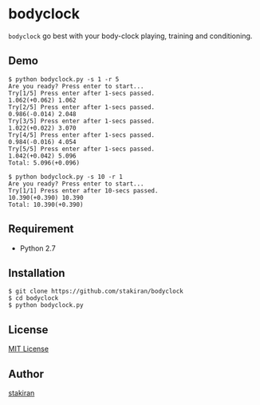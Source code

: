 # bodyclock
`bodyclock` go best with your body-clock playing, training and conditioning.

## Demo

```
$ python bodyclock.py -s 1 -r 5
Are you ready? Press enter to start...
Try[1/5] Press enter after 1-secs passed.
1.062(+0.062) 1.062
Try[2/5] Press enter after 1-secs passed.
0.986(-0.014) 2.048
Try[3/5] Press enter after 1-secs passed.
1.022(+0.022) 3.070
Try[4/5] Press enter after 1-secs passed.
0.984(-0.016) 4.054
Try[5/5] Press enter after 1-secs passed.
1.042(+0.042) 5.096
Total: 5.096(+0.096)

$ python bodyclock.py -s 10 -r 1
Are you ready? Press enter to start...
Try[1/1] Press enter after 10-secs passed.
10.390(+0.390) 10.390
Total: 10.390(+0.390)
```

## Requirement

- Python 2.7

## Installation

```
$ git clone https://github.com/stakiran/bodyclock
$ cd bodyclock
$ python bodyclock.py
```

## License

[MIT License](LICENSE)

## Author

[stakiran](https://github.com/stakiran)
